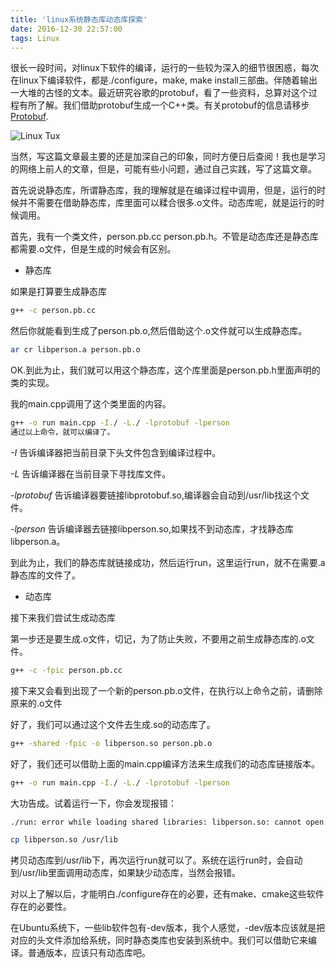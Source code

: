 ```yaml
---
title: 'linux系统静态库动态库探索'
date: 2016-12-30 22:57:00
tags: Linux
---
```


很长一段时间，对linux下软件的编译，运行的一些较为深入的细节很困惑，每次在linux下编译软件，都是./configure，make, make install三部曲。伴随着输出一大堆的古怪的文本。最近研究谷歌的protobuf，看了一些资料，总算对这个过程有所了解。我们借助protobuf生成一个C++类。有关protobuf的信息请移步[Protobuf](https://developers.google.com/protocol-buffers/).

![Linux Tux](https://i1.piimg.com/567571/c034afc0be5d5545.jpg)

<!--more-->
当然，写这篇文章最主要的还是加深自己的印象，同时方便日后查阅！我也是学习的网络上前人的文章，但是，可能有些小问题，通过自己实践，写了这篇文章。
首先说说静态库，所谓静态库，我的理解就是在编译过程中调用，但是，运行的时候并不需要在借助静态库，库里面可以糅合很多.o文件。动态库呢，就是运行的时候调用。
首先，我有一个类文件，person.pb.cc person.pb.h。不管是动态库还是静态库都需要.o文件，但是生成的时候会有区别。

* 静态库
如果是打算要生成静态库

```bashg++ -c person.pb.cc```
然后你就能看到生成了person.pb.o,然后借助这个.o文件就可以生成静态库。

```bashar cr libperson.a person.pb.o
```
OK.到此为止，我们就可以用这个静态库，这个库里面是person.pb.h里面声明的类的实现。
我的main.cpp调用了这个类里面的内容。

```bashg++ -o run main.cpp -I./ -L./ -lprotobuf -lperson通过以上命令，就可以编译了。
```
*-I* 告诉编译器把当前目录下头文件包含到编译过程中。
*-L* 告诉编译器在当前目录下寻找库文件。
*-lprotobuf* 告诉编译器要链接libprotobuf.so,编译器会自动到/usr/lib找这个文件。
*-lperson* 告诉编译器去链接libperson.so,如果找不到动态库，才找静态库libperson.a。
到此为止，我们的静态库就链接成功，然后运行run，这里运行run，就不在需要.a静态库的文件了。

* 动态库
接下来我们尝试生成动态库
第一步还是要生成.o文件，切记，为了防止失败，不要用之前生成静态库的.o文件。

```bashg++ -c -fpic person.pb.cc
```
接下来又会看到出现了一个新的person.pb.o文件，在执行以上命令之前，请删除原来的.o文件
好了，我们可以通过这个文件去生成.so的动态库了。

```bashg++ -shared -fpic -o libperson.so person.pb.o
```
好了，我们还可以借助上面的main.cpp编译方法来生成我们的动态库链接版本。

```bashg++ -o run main.cpp -I./ -L./ -lprotobuf -lperson
```
大功告成。试着运行一下，你会发现报错：

```bash./run: error while loading shared libraries: libperson.so: cannot open shared object file: No such file or directory
```

```bashcp libperson.so /usr/lib
```
拷贝动态库到/usr/lib下，再次运行run就可以了。系统在运行run时，会自动到/usr/lib里面调用动态库，如果缺少动态库，当然会报错。
对以上了解以后，才能明白./configure存在的必要，还有make、cmake这些软件存在的必要性。
在Ubuntu系统下，一些lib软件包有-dev版本，我个人感觉，-dev版本应该就是把对应的头文件添加给系统，同时静态类库也安装到系统中。我们可以借助它来编译。普通版本，应该只有动态库吧。